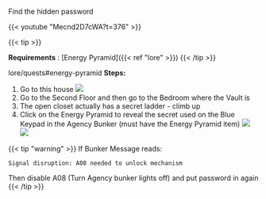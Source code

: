 
Find the hidden password

{{< youtube "Mecnd2D7cWA?t=376" >}}

{{< tip >}}

**Requirements** : [Energy Pyramid]({{< ref "lore" >}})
{{< /tip >}}

lore/quests#energy-pyramid
**Steps:**

1. Go to this house
 ![](RackMultipart20230519-1-srjx74_html_2122c5fee31a7fa1.jpg)
2. Go to the Second Floor and then go to the Bedroom where the Vault is
3. The open closet actually has a secret ladder - climb up
4. Click on the Energy Pyramid to reveal the secret used on the Blue Keypad in the Agency Bunker (must have the Energy Pyramid item)
 ![](RackMultipart20230519-1-srjx74_html_3184e79c00ac4c7a.jpg) ![](RackMultipart20230519-1-srjx74_html_4502a8acfe6e24a9.jpg)

{{< tip "warning" >}}
If Bunker Message reads:

`Signal disruption: A08 needed to unlock mechanism`

 Then disable A08 (Turn Agency bunker lights off) and put password in again
{{<  /tip >}}